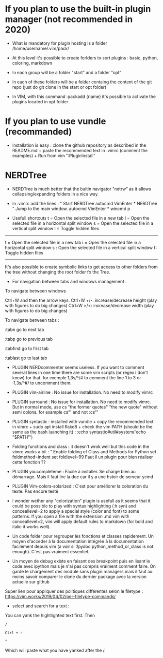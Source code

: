 # If you plan to use the built-in plugin manager (not recommended in 2020)

- What is mandatory for plugin hosting is a folder /home/username/.vim/pack/ 

- At this level it's possible to create forlders to sort plugins : basic, python, coloring, markdown

- In each group will be a folder "start" and a folder "opt"

- In each of these folders will be a folder containg the content of the git repo (just do git clone in the start or opt folder)

- In VIM, with this command :packadd {name} it's possible to activate the plugins located in opt folder

# If you plan to use vundle (recommanded)

- Installation is easy : clone the github repository as described in the README.md + paste the recommended text in .vimrc (comment the examples) + Run from vim ":PluginInstall"

# NERDTree

- NERDTree is much better that the buitin navigator "netrw" as it allows collapsing/expanding folders in a nice way.

- In .vimrc add the lines : 
   " Start NERDTree
   autocmd VimEnter * NERDTree
   " Jump to the main window.
   autocmd VimEnter * wincmd p

- Usefull shortcuts 
t = Open the selected file in a new tab
i = Open the selected file in a horizontal split window
s = Open the selected file in a vertical split window
I = Toggle hidden files

***
t = Open the selected file in a new tab
i = Open the selected file in a horizontal split window
s \: Open the selected file in a vertical split window
I \: Toggle hidden files
***



It's also possible to create symbolic links to get access to other folders from the tree without changing the root folder fo the Tree.

- For navigation between tabs and windows management : 

To navigate between windows

Ctrl+W and then the arrow keys.
Ctrl+W +/-: increase/decrease height (play with figures to do big changes)
Ctrl+W >/<: increase/decrease width (play with figures to do big changes)


To navigate between tabs :

\:tabn         go to next tab

\:tabp         go to previous tab

\:tabfirst     go to first tab

\:tablast      go to last tab

- PLUGIN NERDcommenter seems useless. If you want to comment several lines in one time there are some vim scripts (or regex i don't know) for that. for exemple 1,3s/^/# to comment the line 1 to 3 or :1,3s/^#/ to uncomment them.

- PLUGIN vim-airline : No issue for installation. No need to modify vimrc

- PLUGIN surround : No issue for installation. No need to modify vimrc. But in normal mode, use cs "the former quotes" "the new quote" without semi colons. for example cs"' and not :cs"'

- PLUGIN syntastic : installed with vundle + copy the recommended text in vimrc + sudo apt install flake8 + check the vim PATH (should be the same as the bash luanching it) : :echo syntastic#util#system('echo "$PATH"')

- Folding functions and class : it doesn't wrok well but this code in the vimrc works a bit :
   " Enable folding of Class and Methods for Python
   set foldmethod=indent
   set foldlevel=99
  Faut il un plugin pour bien réaliser cette fonction ?? 
   
- PLUGIN youcompleteme : Facile à installer. Se charge bien au démarrage. Mais il faut lire la doc car il y a une hstoir de serveur ycmd

- PLUGIN Vim-colors-solarized : C'est pour améliorer la coloration du texte. Pas encore testé

- I wonder wether any "colorization" plugin is usefull as it seems that it could be possible to play with syntax highlighting (:h syn) and conceallevel=2 to apply a special style (color and font) to some patterns. If you open a file with the extension .md vim with conceallevel=2, vim will apply default rules to markdown (for bold and italic it works well).

- Un code folder pour regrouper les fonctions et classes rapidement. Un moyen d'acceder à la documentation intégrée à la documentation facilement depuis vim (a voir si :!pydoc python_method_or_class is not enough). C'est pas vraiment essentiel.

- Un moyen de debug existe en faisant des breakpoint puis en lisant le code avec ipython mais je n'ai pas compris vraiment comment faire.
On garde le chargement des module sans plugin managers mais il faut au moins savoir comparer le clone du dernier package avec la version actuelle sur github


Super lien pour appliquer des politiques différentes selon le filetype : 
https://vim.works/2019/04/02/per-filetype-commands/

- select and search for a text : 

You can yank the hightlighted text first. Then

    /

    Ctrl + r

    "

Which will paste what you have yanked after the /.


